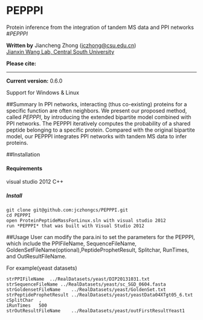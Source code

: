 # PEPPPI
Protein inference from the integration of tandem MS data and PPI networks
#*PEPPPI*

**Written by** Jiancheng Zhong (jczhong@csu.edu.cn)  
[Jianxin Wang Lab, Central South University](http://netlab.csu.edu.cn/)

**Please cite:**

---

**Current version:** 0.6.0

Support for Windows & Linux

##Summary
In PPI networks, interacting (thus co-existing) proteins for a specific function are often neighbors. We present our proposed method, called *PEPPPI*, by introducing the extended bipartite model combined with PPI networks. The PEPPPI iteratively computes the probability of a shared peptide belonging to a specific protein. Compared with the original bipartite model, our PEPPPI integrates PPI networks with tandem MS data to infer proteins. 


##Installation

#### Requirements
visual studio 2012 C++

##### Install
```
git clone git@github.com:jczhongcs/PEPPPI.git
cd PEPPPI
open ProteinPeptideMassForLinux.sln with visual studio 2012
run *PEPPPI* that was built with Visual Studio 2012
```
##Usage
User can modify the para.ini to set the parameters for the PEPPPI, which include the PPIFileName, SequenceFileName, GoldenSetFileName(optional),PeptideProphetResult, Splitchar, RunTimes, and OutResultFileName.

For example(yeast datasets)
```
strPPIFileName	../RealDatasets/yeast/DIP20131031.txt
strSequenceFileName	../RealDatasets/yeast/sc_SGD_0604.fasta
strGoldensetFileName	../RealDatasets/yeast/GoldenSet.txt
strPeptideProphetResult	../RealDatasets/yeast/yeastData04XTgt05_6.txt
cSplitChar	,
iRunTimes	500
strOutResultFileName	../RealDatasets/yeast/outFirstResultYeast1
```
